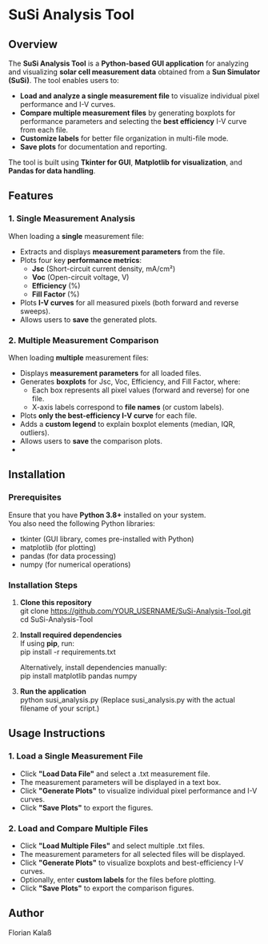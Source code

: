 # **SuSi Analysis Tool**  

## **Overview**  
The **SuSi Analysis Tool** is a **Python-based GUI application** for analyzing and visualizing **solar cell measurement data** obtained from a **Sun Simulator (SuSi)**. The tool enables users to:  

- **Load and analyze a single measurement file** to visualize individual pixel performance and I-V curves.  
- **Compare multiple measurement files** by generating boxplots for performance parameters and selecting the **best efficiency** I-V curve from each file.  
- **Customize labels** for better file organization in multi-file mode.  
- **Save plots** for documentation and reporting.  

The tool is built using **Tkinter for GUI**, **Matplotlib for visualization**, and **Pandas for data handling**.  


## **Features**  

### **1. Single Measurement Analysis**  
When loading a **single** measurement file:  
- Extracts and displays **measurement parameters** from the file.  
- Plots four key **performance metrics**:  
  - **Jsc** (Short-circuit current density, mA/cm²)  
  - **Voc** (Open-circuit voltage, V)  
  - **Efficiency** (%)  
  - **Fill Factor** (%)  
- Plots **I-V curves** for all measured pixels (both forward and reverse sweeps).  
- Allows users to **save** the generated plots.  

### **2. Multiple Measurement Comparison**  
When loading **multiple** measurement files:  
- Displays **measurement parameters** for all loaded files.  
- Generates **boxplots** for Jsc, Voc, Efficiency, and Fill Factor, where:  
  - Each box represents all pixel values (forward and reverse) for one file.  
  - X-axis labels correspond to **file names** (or custom labels).  
- Plots **only the best-efficiency I-V curve** for each file.  
- Adds a **custom legend** to explain boxplot elements (median, IQR, outliers).  
- Allows users to **save** the comparison plots.
- 

## **Installation**  

### **Prerequisites**  
Ensure that you have **Python 3.8+** installed on your system.  
You also need the following Python libraries:  
- tkinter (GUI library, comes pre-installed with Python)  
- matplotlib (for plotting)  
- pandas (for data processing)  
- numpy (for numerical operations)  

### **Installation Steps**  
1. **Clone this repository**  
   git clone https://github.com/YOUR_USERNAME/SuSi-Analysis-Tool.git
   cd SuSi-Analysis-Tool


2. **Install required dependencies**  
   If using **pip**, run:  
   pip install -r requirements.txt

   Alternatively, install dependencies manually:  
   pip install matplotlib pandas numpy

3. **Run the application**  
   python susi_analysis.py
   (Replace susi_analysis.py with the actual filename of your script.)
   

## **Usage Instructions**  

### **1. Load a Single Measurement File**  
- Click **"Load Data File"** and select a .txt measurement file.  
- The measurement parameters will be displayed in a text box.  
- Click **"Generate Plots"** to visualize individual pixel performance and I-V curves.  
- Click **"Save Plots"** to export the figures.  

### **2. Load and Compare Multiple Files**  
- Click **"Load Multiple Files"** and select multiple .txt files.  
- The measurement parameters for all selected files will be displayed.  
- Click **"Generate Plots"** to visualize boxplots and best-efficiency I-V curves.  
- Optionally, enter **custom labels** for the files before plotting.  
- Click **"Save Plots"** to export the comparison figures.  


## **Author**  
Florian Kalaß

